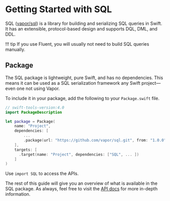 # Getting Started with SQL

SQL ([vapor/sql](https://github.com/vapor/sql)) is a library for building and serializing SQL queries in Swift. It has an extensible, protocol-based design and supports DQL, DML, and DDL.

!!! tip
    If you use Fluent, you will usually not need to build SQL queries manually.

## Package

The SQL package is lightweight, pure Swift, and has no dependencies. This means it can be used as a SQL serialization framework any Swift project—even one not using Vapor.

To include it in your package, add the following to your `Package.swift` file.

```swift
// swift-tools-version:4.0
import PackageDescription

let package = Package(
    name: "Project",
    dependencies: [
        ...
        .package(url: "https://github.com/vapor/sql.git", from: "1.0.0"),
    ],
    targets: [
      .target(name: "Project", dependencies: ["SQL", ... ])
    ]
)
```

Use `import SQL` to access the APIs.

The rest of this guide will give you an overview of what is available in the SQL package. As always, feel free to visit the [API docs](http://api.vapor.codes/sql/latest/SQL/index.html) for more in-depth information.
